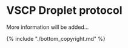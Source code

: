 # VSCP Droplet protocol

More information will be added...




{% include "./bottom_copyright.md" %}
